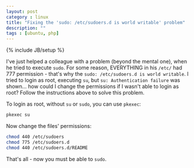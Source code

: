 ```yaml
---
layout: post
category : linux
title: "Fixing the 'sudo: /etc/sudoers.d is world writable' problem"
description: ""
tags : [ubuntu, php]
---
```

{% include JB/setup %}

I've just helped a colleague with a problem (beyond the mental one), when
he tried to execute `sudo`. For some reason, EVERYTHING in his `/etc/`
had 777 permission - that's why the `sudo: /etc/sudoers.d is world writable`.
I tried to login as root, executing `su`, but `su: Authentication failure` was
shown... how could I change the permissions if I wasn't able to login as root?
Follow the instructions above to solve this problem.

To login as root, without `su` or `sudo`, you can use `pkexec`:

```bash
pkexec su
```

Now change the files' permissions:

```bash
chmod 440 /etc/sudoers
chmod 775 /etc/sudoers.d
chmod 440 /etc/sudoers.d/README
```

That's all - now you must be able to `sudo`.
